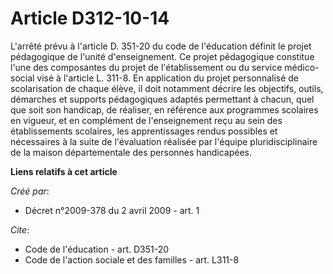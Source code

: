 # Article D312-10-14

L'arrêté prévu à l'article D. 351-20 du code de l'éducation définit le projet pédagogique de l'unité d'enseignement. Ce
projet pédagogique constitue l'une des composantes du projet de l'établissement ou du service médico-social visé à l'article
L. 311-8. En application du projet personnalisé de scolarisation de chaque élève, il doit notamment décrire les objectifs,
outils, démarches et supports pédagogiques adaptés permettant à chacun, quel que soit son handicap, de réaliser, en référence
aux programmes scolaires en vigueur, et en complément de l'enseignement reçu au sein des établissements scolaires, les
apprentissages rendus possibles et nécessaires à la suite de l'évaluation réalisée par l'équipe pluridisciplinaire de la
maison départementale des personnes handicapées.

**Liens relatifs à cet article**

_Créé par_:

  - Décret n°2009-378 du 2 avril 2009 - art. 1

_Cite_:

  - Code de l'éducation - art. D351-20
  - Code de l'action sociale et des familles - art. L311-8

